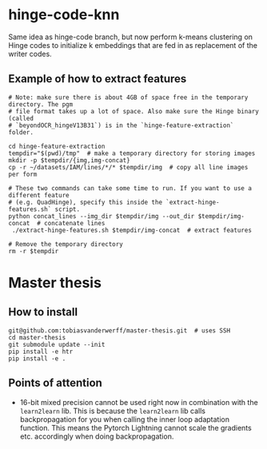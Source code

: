# hinge-code-knn
Same idea as hinge-code branch, but now perform k-means clustering on Hinge codes to
initialize k embeddings that are fed in as replacement of the writer codes.

## Example of how to extract features
```shell
# Note: make sure there is about 4GB of space free in the temporary directory. The pgm
# file format takes up a lot of space. Also make sure the Hinge binary (called
# `beyondOCR_hingeV13B31`) is in the `hinge-feature-extraction` folder.

cd hinge-feature-extraction
tempdir="$(pwd)/tmp"  # make a temporary directory for storing images
mkdir -p $tempdir/{img,img-concat}
cp -r ~/datasets/IAM/lines/*/* $tempdir/img  # copy all line images per form

# These two commands can take some time to run. If you want to use a different feature
# (e.g. QuadHinge), specify this inside the `extract-hinge-features.sh` script.
python concat_lines --img_dir $tempdir/img --out_dir $tempdir/img-concat  # concatenate lines
 ./extract-hinge-features.sh $tempdir/img-concat  # extract features

# Remove the temporary directory
rm -r $tempdir
```

# Master thesis

## How to install
```shell
git@github.com:tobiasvanderwerff/master-thesis.git  # uses SSH
cd master-thesis
git submodule update --init
pip install -e htr
pip install -e .
```

## Points of attention
- 16-bit mixed precision cannot be used right now in combination with the
  `learn2learn` lib. This is because the `learn2learn` lib calls backpropagation
  for you when calling the inner loop adaptation function. This means the Pytorch
  Lightning cannot scale the gradients etc. accordingly when doing backpropagation.
